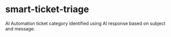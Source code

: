 # smart-ticket-triage
AI Automation ticket category identified using AI response based on subject and message.

